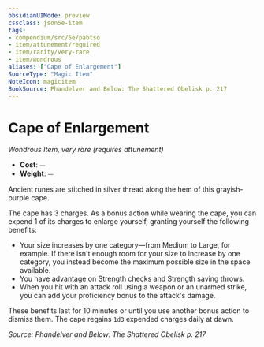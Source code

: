 ```yaml
---
obsidianUIMode: preview
cssclass: json5e-item
tags:
- compendium/src/5e/pabtso
- item/attunement/required
- item/rarity/very-rare
- item/wondrous
aliases: ["Cape of Enlargement"]
SourceType: "Magic Item"
NoteIcon: magicitem
BookSource: Phandelver and Below: The Shattered Obelisk p. 217
---
```

# Cape of Enlargement
*Wondrous Item, very rare (requires attunement)*  

- **Cost**: ⏤
- **Weight**: ⏤

Ancient runes are stitched in silver thread along the hem of this grayish-purple cape.

The cape has 3 charges. As a bonus action while wearing the cape, you can expend 1 of its charges to enlarge yourself, granting yourself the following benefits:

- Your size increases by one category—from Medium to Large, for example. If there isn't enough room for your size to increase by one category, you instead become the maximum possible size in the space available.  
- You have advantage on Strength checks and Strength saving throws.  
- When you hit with an attack roll using a weapon or an unarmed strike, you can add your proficiency bonus to the attack's damage.  

These benefits last for 10 minutes or until you use another bonus action to dismiss them. The cape regains `1d3` expended charges daily at dawn.

*Source: Phandelver and Below: The Shattered Obelisk p. 217*